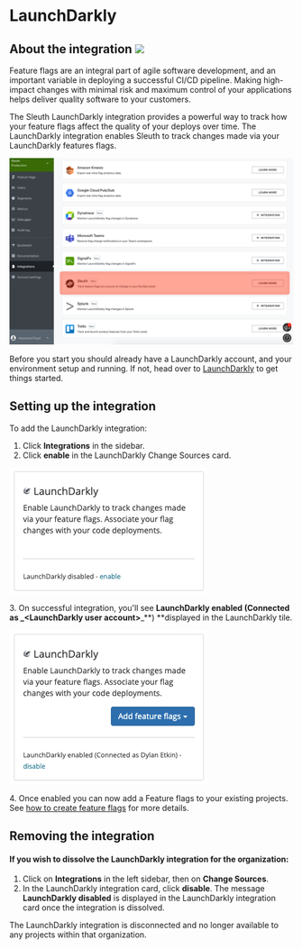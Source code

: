 # LaunchDarkly

## About the integration ![](../../.gitbook/assets/launchdarkly\_rgb\_mark-black.png)

Feature flags are an integral part of agile software development, and an important variable in deploying a successful CI/CD pipeline. Making high-impact changes with minimal risk and maximum control of your applications helps deliver quality software to your customers.

The Sleuth LaunchDarkly integration provides a powerful way to track how your feature flags affect the quality of your deploys over time. The LaunchDarkly integration enables Sleuth to track changes made via your LaunchDarkly features flags.

![](../../.gitbook/assets/sleuth-on-ld-integrations.png)

Before you start you should already have a LaunchDarkly account, and your environment setup and running. If not, head over to [LaunchDarkly](https://app.launchdarkly.com) to get things started.

## Setting up the integration

To add the LaunchDarkly integration:

1. Click **Integrations** in the sidebar.
2. Click **enable** in the LaunchDarkly Change Sources card.

![](../../.gitbook/assets/integrations-sleuth-2021-01-31-17-12-33.png)

3\. On successful integration, you'll see **LaunchDarkly enabled (Connected as \_\<LaunchDarkly user account>**\_\*\*) \*\*displayed in the LaunchDarkly tile.

![](../../.gitbook/assets/integrations-sleuth-2021-01-31-17-09-46.png)

4\. Once enabled you can now add a Feature flags to your existing projects. See [how to create feature flags](../../settings/project/feature-flags.md) for more details.

## Removing the integration

#### If you wish to dissolve the **LaunchDarkly** integration for the organization:

1. Click on **Integrations** in the left sidebar, then on **Change Sources**.
2. In the LaunchDarkly integration card, click **disable**. The message **LaunchDarkly disabled** is displayed in the LaunchDarkly integration card once the integration is dissolved.

The LaunchDarkly integration is disconnected and no longer available to any projects within that organization.
